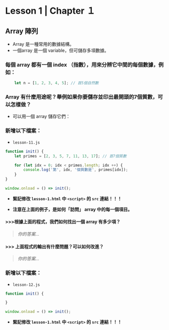 # Lesson 1 | Chapter １

## Array 陣列
- Array 是一種常用的數據結構。
- 一個array 是一個 variable，但可儲存多項數據。

### 每個 array 都有一個 index （指數），用來分辨它中間的每個數據，例如：
```javascript
	let n = [1, 2, 3, 4, 5]; // 首5個自然數
```

### Array 有什麼用途呢？舉例如果你要儲存並印出最開頭的7個質數，可以怎樣做？
- 可以用一個 array 儲存它們：

### 新增以下檔案：
- `lesson-11.js`
```javascript
function init() {
	let primes = [2, 3, 5, 7, 11, 13, 17]; // 首7個質數

	for (let idx = 0; idx < primes.length; idx ++) {
		console.log('第', idx, '個質數是', primes[idx]);
	}
}

window.onload = () => init();
```
- **緊記修改 `lesson-1.html` 中 `<script>` 的 `src` 連結！！！**

- **注意在上面的例子，是如何「訪問」 array 中的每一個項目。**

#### >>>根據上面的程式，我們如何找出一個 array 有多少項？
> _你的答案..._

#### >>> 上面程式的輸出有什麼問題？可以如何改進？
> _你的答案..._

### 新增以下檔案：
- `lesson-12.js`
```javascript
function init() {

}

window.onload = () => init();
```
- **緊記修改 `lesson-1.html` 中 `<script>` 的 `src` 連結！！！**
